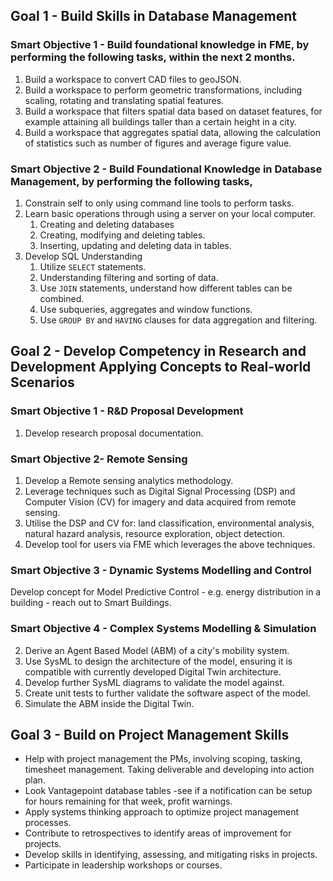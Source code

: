 ## Goal 1 - Build Skills in Database Management

### Smart Objective 1 - Build foundational knowledge in FME, by performing the following tasks, within the next 2 months. 
1. Build a workspace to convert CAD files to geoJSON.
2. Build a workspace to perform geometric transformations, including scaling, rotating and translating spatial features. 
3. Build a workspace that filters spatial data based on dataset features, for example attaining all buildings taller than a certain height in a city. 
4. Build a workspace that aggregates spatial data, allowing the calculation of statistics such as number of figures and average figure value. 
### Smart Objective 2 - Build Foundational Knowledge in Database Management, by performing the following tasks, 
1. Constrain self to only using command line tools to perform tasks. 
2. Learn basic operations through using a server on your local computer. 
	1. Creating and deleting databases
	2. Creating, modifying and deleting tables. 
	3. Inserting, updating and deleting data in tables. 
3. Develop SQL Understanding
	1. Utilize `SELECT` statements.
	2. Understanding filtering and sorting of data. 
	3. Use `JOIN` statements, understand how different tables can be combined. 
	4. Use subqueries, aggregates and window functions. 
	5. Use `GROUP BY` and `HAVING` clauses for data aggregation and filtering. 




## Goal 2 - Develop Competency in Research and Development Applying Concepts to Real-world Scenarios

### Smart Objective 1 - R&D Proposal Development
1. Develop research proposal documentation.

### Smart Objective 2- Remote Sensing
1. Develop a Remote sensing analytics methodology.
2. Leverage techniques such as Digital Signal Processing (DSP) and Computer Vision (CV) for imagery and data acquired from remote sensing. 
3. Utilise the DSP and CV for: land classification, environmental analysis, natural hazard analysis, resource exploration, object detection.  
4. Develop tool for users via FME which leverages the above techniques. 
### Smart Objective 3 - Dynamic Systems Modelling and Control


Develop concept for Model Predictive Control - e.g. energy distribution in a building - reach out to Smart Buildings.
### Smart Objective 4 - Complex Systems Modelling & Simulation
2. Derive an Agent Based Model (ABM) of a city's mobility system. 
3. Use SysML to design the architecture of the model, ensuring it is compatible with currently developed Digital Twin architecture. 
4. Develop further SysML diagrams to validate the model against. 
5. Create unit tests to further validate the software aspect of the model. 
6. Simulate the ABM inside the Digital Twin.

## Goal 3 - Build on Project Management Skills
- Help with project management the PMs, involving scoping, tasking, timesheet management. Taking deliverable and developing into action plan.
- Look Vantagepoint database tables -see if a notification can be setup for hours remaining for that week, profit warnings.
- Apply systems thinking approach to optimize project management processes. 
- Contribute to retrospectives to identify areas of improvement for projects. 
- Develop skills in identifying, assessing, and mitigating risks in projects.
- Participate in leadership workshops or courses. 
